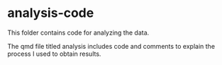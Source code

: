 # analysis-code

This folder contains code for analyzing the data.

The qmd file titled analysis includes code and comments to explain the process I used
to obtain results.